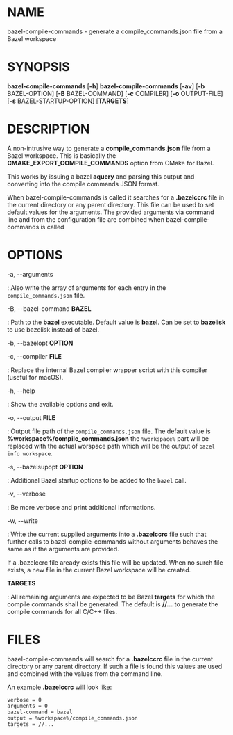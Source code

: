 # NAME

bazel-compile-commands - generate a compile_commands.json file from a Bazel
workspace

# SYNOPSIS

**bazel-compile-commands** [**-h**] **bazel-compile-commands** [**-av**] [**-b**
BAZEL-OPTION] [**-B** BAZEL-COMMAND] [**-c** COMPILER] [**-o** OUTPUT-FILE]
[**-s** BAZEL-STARTUP-OPTION] [**TARGETS**]

# DESCRIPTION

A non-intrusive way to generate a **compile\_commands.json** file from a Bazel
workspace. This is basically the **CMAKE_EXPORT_COMPILE_COMMANDS** option from
CMake for Bazel.

This works by issuing a bazel **aquery** and parsing this output and converting
into the compile commands JSON format.

When bazel-compile-commands is called it searches for a **.bazelccrc** file in
the current directory or any parent directory. This file can be used to set
default values for the arguments. The provided arguments via command line and
from the configuration file are combined when bazel-compile-commands is called

# OPTIONS

-a, --arguments

: Also write the array of arguments for each entry in the
`compile_commands.json` file.

-B, --bazel-command **BAZEL**

: Path to the **bazel** executable. Default value is **bazel**. Can be set to
**bazelisk** to use bazelisk instead of bazel.

-b, --bazelopt **OPTION**

-c, --compiler **FILE**

: Replace the internal Bazel compiler wrapper script with this compiler (useful
for macOS).

-h, --help

: Show the available options and exit.

-o, --output **FILE**

: Output file path of the `compile_commands.json` file. The default value is
**%workspace%/compile_commands.json** the `%workspace%` part will be replaced
with the actual worspace path which will be the output of
`bazel info workspace`.

-s, --bazelsupopt **OPTION**

: Additional Bazel startup options to be added to the `bazel` call.

-v, --verbose

: Be more verbose and print additional informations.

-w, --write

: Write the current supplied arguments into a **.bazelccrc** file such that
further calls to bazel-compile-commands without arguments behaves the same as if
the arguments are provided.

If a .bazelccrc file aready exists this file will be updated. When no surch file
exists, a new file in the current Bazel workspace will be created.

**TARGETS**

: All remaining arguments are expected to be Bazel **targets** for which the
compile commands shall be generated. The default is **//...** to generate the
compile commands for all C/C++ files.

# FILES

bazel-compile-commands will search for a **.bazelccrc** file in the current
directory or any parent directory. If such a file is found this values are used
and combined with the values from the command line.

An example **.bazelccrc** will look like:

```
verbose = 0
arguments = 0
bazel-command = bazel
output = %workspace%/compile_commands.json
targets = //...
```
